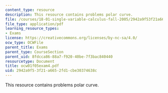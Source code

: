 ```yaml
---
content_type: resource
description: This resource contains problems polar curve.
file: /courses/18-01-single-variable-calculus-fall-2005/2942a9f53f21a6652fd1cbe30374638c_ocw01f05exam4.pdf
file_type: application/pdf
learning_resource_types:
- Exams
license: https://creativecommons.org/licenses/by-nc-sa/4.0/
ocw_type: OCWFile
parent_title: Exams
parent_type: CourseSection
parent_uid: 8fdcca86-88a7-f920-40be-7f3bac840440
resourcetype: Document
title: ocw01f05exam4.pdf
uid: 2942a9f5-3f21-a665-2fd1-cbe30374638c
---
```

This resource contains problems polar curve.